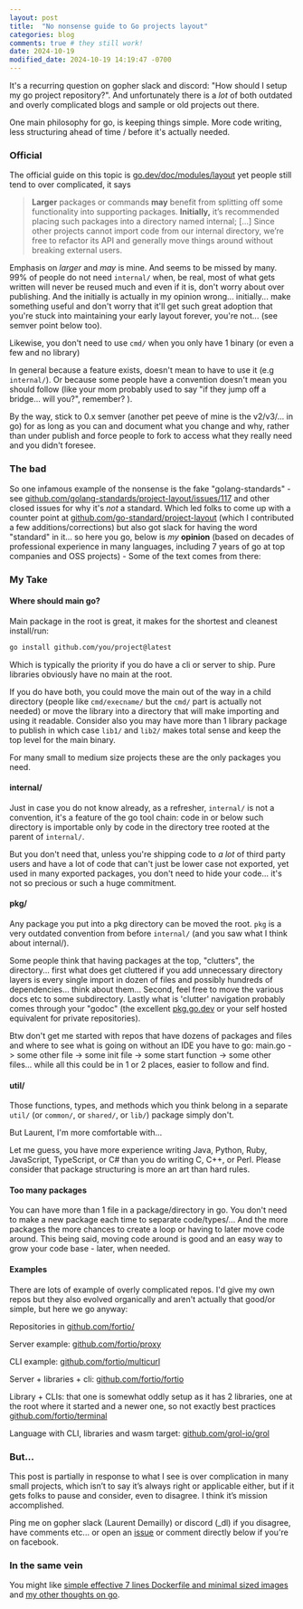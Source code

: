 ```yaml
---
layout: post
title:  "No nonsense guide to Go projects layout"
categories: blog
comments: true # they still work!
date: 2024-10-19
modified_date: 2024-10-19 14:19:47 -0700
---
```


It's a recurring question on gopher slack and discord: "How should I setup my go project repository?".
And unfortunately there is a *lot* of both outdated and overly complicated blogs and sample or old projects out there.

One main philosophy for go, is keeping things simple. More code writing, less structuring ahead of time / before it's actually needed.

### Official

The official guide on this topic is [go.dev/doc/modules/layout](https://go.dev/doc/modules/layout) yet people still tend to over complicated, it says

> **Larger** packages or commands **may** benefit from splitting off some functionality into supporting packages. **Initially,** it’s recommended placing such packages into a directory named internal; [...] Since other projects cannot import code from our internal directory, we’re free to refactor its API and generally move things around without breaking external users.

Emphasis on _larger_ and _may_ is mine. And seems to be missed by many. 99% of people do not need `internal/` when, be real, most of what gets written will never be reused much and even if it is, don't worry about over publishing. And the initially is actually in my opinion wrong... initially... make something useful and don't worry that it'll get such great adoption that you're stuck into maintaining your early layout forever, you're not... (see semver point below too).

Likewise, you don't need to use `cmd/` when you only have 1 binary (or even a few and no library)

In general because a feature exists, doesn't mean to have to use it (e.g `internal/`). Or because some people have a convention doesn't mean you should follow (like your mom probably used to say "if they jump off a bridge... will you?", remember? ).

By the way, stick to 0.x semver (another pet peeve of mine is the v2/v3/... in go) for as long as you can and document what you change and why, rather than under publish and force people to fork to access what they really need and you didn't foresee.

### The bad

So one infamous example of the nonsense is the fake "golang-standards" - see [github.com/golang-standards/project-layout/issues/117](https://github.com/golang-standards/project-layout/issues/117) and other closed issues for why it's _not_ a standard. Which led folks to come up with a counter point at [github.com/go-standard/project-layout](https://github.com/go-standard/project-layout) (which I contributed a few additions/corrections) but also got slack for having the word "standard" in it... so here you go, below is _my_ **opinion** (based on decades of professional experience in many languages, including 7 years of go at top companies and OSS projects) - Some of the text comes from there:

### My Take

#### Where should main go?

Main package in the root is great, it makes for the shortest and cleanest install/run:
```sh
go install github.com/you/project@latest
```
Which is typically the priority if you do have a cli or server to ship. Pure libraries obviously have no main at the root.

If you do have both, you could move the main out of the way in a child directory (people like `cmd/execname/` but the `cmd/` part is actually not needed) or move the library into a directory that will make importing and using it readable. Consider also you may have more than 1 library package to publish in which case `lib1/` and `lib2/` makes total sense and keep the top level for the main binary.

For many small to medium size projects these are the only packages you need.

#### internal/

Just in case you do not know already, as a refresher, `internal/` is not a convention, it's a feature of the go tool chain: code in or below such directory is importable only by code in the directory tree rooted at the parent of `internal/`.

But you don't need that, unless you're shipping code to _a lot_ of third party users and have a lot of code that can't just be lower case not exported, yet used in many exported packages, you don't need to hide your code... it's not so precious or such a huge commitment.

#### pkg/

Any package you put into a pkg directory can be moved the root.
`pkg` is a very outdated convention from before `internal/` (and you saw what I think about internal/).

Some people think that having packages at the top, "clutters", the directory... first what does get cluttered if you add unnecessary directory layers is every single import in dozen of files and possibly hundreds of dependencies... think about them... Second, feel free to move the various docs etc to some subdirectory. Lastly what is 'clutter' navigation probably comes through your "godoc" (the excellent [pkg.go.dev](https://pkg.go.dev/) or your self hosted equivalent for private repositories).

Btw don't get me started with repos that have dozens of packages and files and where to see what is going on without an IDE you have to go: main.go -> some other file -> some init file -> some start function -> some other files... while all this could be in 1 or 2 places, easier to follow and find.

#### util/

Those functions, types, and methods which you think belong in a separate `util/` (or `common/`, or `shared/`, or `lib/`) package simply don't.

But Laurent, I'm more comfortable with...

Let me guess, you have more experience writing Java, Python, Ruby, JavaScript, TypeScript, or C# than you do writing C, C++, or Perl. Please consider that package structuring is more an art than hard rules.

#### Too many packages

You can have more than 1 file in a package/directory in go. You don't need to make a new package each time to separate code/types/... And the more packages the more chances to create a loop or having to later move code around. This being said, moving code around is good and an easy way to grow your code base - later, when needed.

#### Examples

There are lots of example of overly complicated repos. I'd give my own repos but they also evolved organically and aren't actually that good/or simple, but here we go anyway:

Repositories in [github.com/fortio/](http://github.com/fortio/)

Server example: [github.com/fortio/proxy](https://github.com/fortio/proxy)

CLI example: [github.com/fortio/multicurl](https://github.com/fortio/multicurl)

Server + libraries + cli: [github.com/fortio/fortio](https://github.com/fortio/fortio)

Library + CLIs: that one is somewhat oddly setup as it has 2 libraries, one at the root where it started and a newer one, so not exactly best practices [github.com/fortio/terminal](https://github.com/fortio/terminal)

Language with CLI, libraries and wasm target: [github.com/grol-io/grol](https://github.com/grol-io/grol)


### But...

This post is partially in response to what I see is over complication in many small projects, which isn’t to say it’s always right or applicable either, but if it gets folks to pause and consider, even to disagree. I think it’s mission accomplished.

Ping me on gopher slack (Laurent Demailly) or discord (_dl) if you disagree, have comments etc... or open an [issue](https://github.com/ldemailly/laurentsv/issues)
or comment directly below if you're on facebook.

### In the same vein

You might like [simple effective 7 lines Dockerfile and minimal sized images](/blog/2024/06/25/stop-the-go-and-docker-madness.html) and [my other thoughts on go](/blog/2024/09/26/golang-7-years-later.html).
